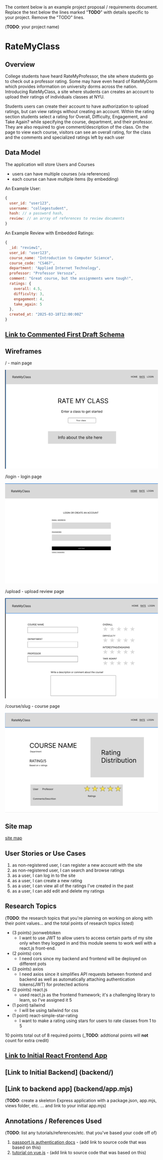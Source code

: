 The content below is an example project proposal / requirements document. Replace the text below the lines marked "__TODO__" with details specific to your project. Remove the "TODO" lines.

(__TODO__: your project name)

# RateMyClass

## Overview


College students have heard RateMyProfessor, the site where students go to check out a professor rating. Some may have even
heard of RateMyDorm which provides information on university dorms across the nation. Introducing RateMyClass, a site where 
students can creates an account to upload their ratings of individuals classes at NYU.

Students users can create their account to have authorization to upload ratings, but can view ratings without creating an account.
Within the rating section students select a rating for Overall, Difficulty, Engagement, and Take Again? while specifying the course, department, and their professor. They are also required to give comment/description of the class. On the page to view each course, visitors can see an overall rating, for the class and the comments and specialized ratings left by each user


## Data Model

The application will store Users and Courses

* users can have multiple courses (via references)
* each course can have multiple items (by embedding)

An Example User:

```javascript
{
  user_id: "user123",
  username: "collegestudent",
  hash: // a password hash,
  review: // an array of references to review documents
}
```

An Example Review with Embedded Ratings:

```javascript
{
  _id: "review1",
  user_id: "user123",
  course_name: "Introduction to Computer Science",
  course_code: "CS467",
  department: "Applied Internet Technology",
  professor: "Professor Versoza",
  comment: "Great course, but the assignments were tough!",
  ratings: {
    overall: 4.5,
    difficulty: 3,
    engagement: 4,
    take_again: 5
  },
  created_at: "2025-03-18T12:00:00Z"
}
```


## [Link to Commented First Draft Schema](backend/models/user.js) 


## Wireframes


/ - main page

![main](documentation/home.png)

/login - login page

![login](documentation/login.png)

/upload - upload review page

![upload](documentation/upload.png)

/course/slug - course page

![course slug](documentation/course.png)

## Site map

[site map](documentation/sitemap.png)

## User Stories or Use Cases

1. as non-registered user, I can register a new account with the site
2. as non-registered user, I can search and browse ratings
3. as a user, I can log in to the site
4. as a user, I can create a new rating
5. as a user, I can view all of the ratings I've created in the past
6. as a user, I can add edit and delete my ratings


## Research Topics

(__TODO__: the research topics that you're planning on working on along with their point values... and the total points of research topics listed)

* (3 points) jsonwebtoken
    * I want to use JWT to allow users to access certain parts of my site only when they logged in and this module seems to work well with a react.js front-end.
* (2 points) cors
    * I need cors since my backend and frontend will be deployed on different pots 
* (3 points) axios
    * I need axios since it simplifies API requests between frontend and backend as well as automatically attaching authentication tokens(JWT) for protected actions
* (2 points) react.js
    * used react.js as the frontend framework; it's a challenging library to learn, so I've assigned it 5 
* (1 point) tailwind
    * I will be using tailwind for css
* (1 point) react-simple-star-rating
    * I want to make a rating using stars for users to rate classes from 1 to 5

10 points total out of 8 required points (___TODO__: addtional points will __not__ count for extra credit)


## [Link to Initial React Frontend App](frontend/src/App.jsx) 
## [Link to Initial Backend] (backend/)
## [Link to backend app] (backend/app.mjs)

(__TODO__: create a skeleton Express application with a package.json, app.mjs, views folder, etc. ... and link to your initial app.mjs)

## Annotations / References Used

(__TODO__: list any tutorials/references/etc. that you've based your code off of)

1. [passport.js authentication docs](http://passportjs.org/docs) - (add link to source code that was based on this)
2. [tutorial on vue.js](https://vuejs.org/v2/guide/) - (add link to source code that was based on this)

